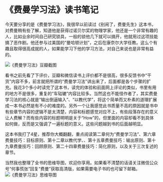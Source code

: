 # 《费曼学习法》读书笔记


今天要分享的是《费曼学习法》，我很早以前读过《别闹了，费曼先生》这本书，对费曼稍有些了解，知道他是获得过诺贝尔奖的物理学家，他还是一个非常有趣的人，比如业余时间自己研究锁具，一般的锁他几下就可以搞开，他就用过这项技能搞了恶作剧。他还参与过美国的“曼哈顿计划”，之后在康奈尔大学任教。这么个有趣且取得很高成就的人，如果能学习下他的学习方法，对自己来说也是非常有益的。

![《费曼学习法》豆瓣截图](https://cdn.jsdelivr.net/gh/zhang-ru/imagebed@main/img/20210723094807.png)  

看书之前先看了下评价，豆瓣和微信读书上评价都不是很高，很多反馈书中“干货”内容不多，前言就把所谓的“费曼学习法”讲出来了，后面都是各个步骤的扩充。我花3个多小时读完了这本书，读完的体验和前面网上评论的类似，书里有用的地方不是很多，重复的“车轱辘”内容比较多。当然这也不能怪作者了，其实费曼学习法的核心就是“输出倒逼输入”、“以教代学”，将这个简单而又朴素的道理扩展成一本书必然是有不小的难度的。另外一个让我感觉此书质量不高的原因就是书中有些章节内容的逻辑不是太清楚，内容和标题感觉对应不上，有些段落存在的意义让人费解？而有些内容的标题明明是关于“How”的，但里面的内容却看不到具体如何做，反而是又强调了一遍标题的意义。这些问题越到书的后面越明显。

这本书我打了4星，推荐你大概翻翻，重点阅读第二章何为“费曼学习法”、第六章费曼技巧：目标原则、第十二章以教代学、、第十五章费曼技巧：输出原则、第十九章费曼技巧：回顾原则、第二十四章费曼技巧：简化原则，以及关于三次复述的章节。

当然我也整理了全书的思维导图，欢迎你享用。如果看不清楚的话请关注微信公众号“何事慌张”回复“费曼”获取高清版，如果需要电子书的也可留下邮箱。
![《费曼学习法》思维导图](https://cdn.jsdelivr.net/gh/zhang-ru/imagebed@main/img/费曼学习法思维导图-水印版.jpg)


